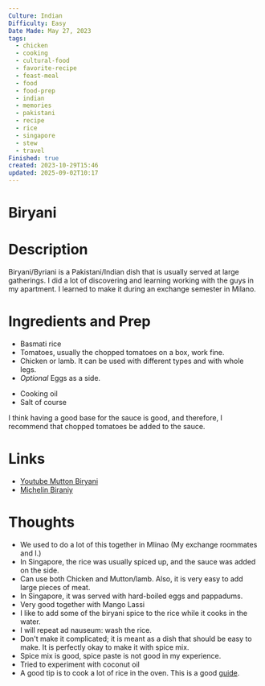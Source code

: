 ```yaml
---
Culture: Indian
Difficulty: Easy
Date Made: May 27, 2023
tags:
  - chicken
  - cooking
  - cultural-food
  - favorite-recipe
  - feast-meal
  - food
  - food-prep
  - indian
  - memories
  - pakistani
  - recipe
  - rice
  - singapore
  - stew
  - travel
Finished: true
created: 2023-10-29T15:46
updated: 2025-09-02T10:17
---
```

# Biryani

# Description
Biryani/Byriani is a Pakistani/Indian dish that is usually served at large gatherings. I did a lot of discovering and learning working with the guys in my apartment. 
I learned to make it during an exchange semester in Milano.
# Ingredients and Prep

* Basmati rice
* Tomatoes, usually the chopped tomatoes on a box, work fine. 
* Chicken or lamb. It can be used with different types and with whole legs. 
* *Optional* Eggs as a side. 
- Cooking oil
- Salt of course

I think having a good base for the sauce is good, and therefore, I recommend that chopped tomatoes be added to the sauce. 

# Links
- [Youtube Mutton Biryani](https://www.youtube.com/watch?v=DNwkk-NI8G8&t=356s&ab_channel=AndyCooks)
- [Michelin Biraniy](https://www.youtube.com/watch?v=au2v9cevX0c&ab_channel=Fallow)

# Thoughts
- We used to do a lot of this together in Mlinao (My exchange roommates and I.)
- In Singapore, the rice was usually spiced up, and the sauce was added on the side. 
- Can use both Chicken and Mutton/lamb. Also, it is very easy to add large pieces of meat. 
- In Singapore, it was served with hard-boiled eggs and pappadums.  
- Very good together with Mango Lassi
- I like to add some of the biryani spice to the rice while it cooks in the water. 
- I will repeat ad nauseum: wash the rice. 
- Don't make it complicated; it is meant as a dish that should be easy to make. It is perfectly okay to make it with spice mix. 
- Spice mix is good, spice paste is not good in my experience. 
- Tried to experiment with coconut oil 
- A good tip is to cook a lot of rice in the oven. This is a good [guide](https://www.spendwithpennies.com/baked-rice/).

